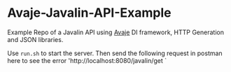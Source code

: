 # Avaje-Javalin-API-Example

Example Repo of a Javalin API using [Avaje](https://avaje.io/) DI framework, HTTP Generation and JSON libraries.

Use `run.sh` to start the server. Then send the following request in postman here to see the error 'http://localhost:8080/javalin/get `
